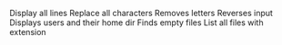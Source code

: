 Display all lines
Replace all characters
Removes letters
Reverses input
Displays users and their home dir
Finds empty files
List all files with extension
